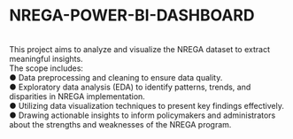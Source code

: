 # NREGA-POWER-BI-DASHBOARD
<br>
This project aims to analyze and visualize the NREGA dataset to extract meaningful insights.<br>
The scope includes:<br>
● Data preprocessing and cleaning to ensure data quality.<br>
● Exploratory data analysis (EDA) to identify patterns, trends, and disparities in
NREGA implementation.<br>
● Utilizing data visualization techniques to present key findings effectively.<br>
● Drawing actionable insights to inform policymakers and administrators about the strengths
and weaknesses of the NREGA program.<br>
